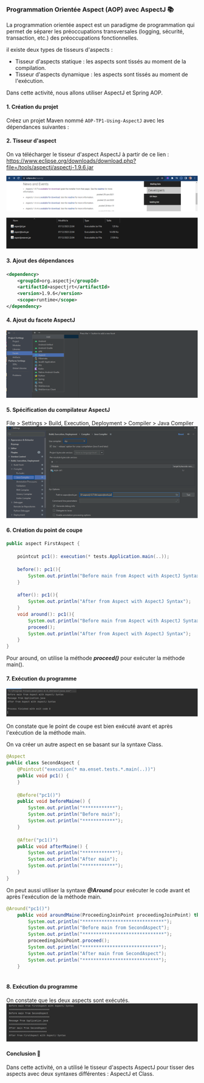 ### Programmation Orientée Aspect (AOP) avec AspectJ 📚

La programmation orientée aspect est un paradigme de programmation qui permet de séparer les préoccupations transversales (logging, sécurité, transaction, etc.) des préoccupations fonctionnelles.

il existe deux types de tisseurs d'aspects :
- Tisseur d'aspects statique : les aspects sont tissés au moment de la compilation.
- Tisseur d'aspects dynamique : les aspects sont tissés au moment de l'exécution.

Dans cette activité, nous allons utiliser AspectJ et Spring AOP.


#### 1. Création du projet

Créez un projet Maven nommé `AOP-TP1-Using-AspectJ` avec les dépendances suivantes :


#### 2. Tisseur d'aspect

On va télécharger le tisseur d'aspect AspectJ à partir de ce lien : https://www.eclipse.org/downloads/download.php?file=/tools/aspectj/aspectj-1.9.6.jar

![img.png](src/main/java/ma/enset/captures/img.png)

![img_1.png](src/main/java/ma/enset/captures/img_1.png)

#### 3. Ajout des dépendances
```xml
<dependency>
    <groupId>org.aspectj</groupId>
    <artifactId>aspectjrt</artifactId>
    <version>1.9.6</version>
    <scope>runtime</scope>
</dependency>

```

#### 4. Ajout du facete AspectJ

![img_2.png](src/main/java/ma/enset/captures/img_2.png)

#### 5. Spécification du compilateur AspectJ
File > Settings > Build, Execution, Deployment > Compiler > Java Compiler
![img_4.png](src/main/java/ma/enset/captures/img_4.png)

#### 6. Création du point de coupe
```java
public aspect FirstAspect {
    
    pointcut pc1(): execution(* tests.Application.main(..));

    before(): pc1(){
        System.out.println("Before main from Aspect with AspectJ Syntax");
    }

    after(): pc1(){
        System.out.println("After from Aspect with AspectJ Syntax");
    }
    void around(): pc1(){
        System.out.println("Before main from Aspect with AspectJ Syntax");
        proceed();
        System.out.println("After from Aspect with AspectJ Syntax");
    }
}
```
Pour around, on utilise la méthode ***proceed()*** pour exécuter la méthode main().

#### 7. Exécution du programme
![img_5.png](src/main/java/ma/enset/captures/img_5.png)

On constate que le point de coupe est bien exécuté avant et après l'exécution de la méthode main.

On va créer un autre aspect en se basant sur la syntaxe Class.
```java
@Aspect
public class SecondAspect {
    @Pointcut("execution(* ma.enset.tests.*.main(..))")
    public void pc1() {
    }

    @Before("pc1()")
    public void beforeMaine() {
        System.out.println("************");
        System.out.println("Before main");
        System.out.println("************");
    }

    @After("pc1()")
    public void afterMaine() {
        System.out.println("************");
        System.out.println("After main");
        System.out.println("************");
    }
}

```

On peut aussi utiliser la syntaxe ***@Around*** pour exécuter le code avant et après l'exécution de la méthode main.
```java
@Around("pc1()")
    public void aroundMaine(ProceedingJoinPoint proceedingJoinPoint) throws Throwable {
        System.out.println("******************************");
        System.out.println("Before main from SecondAspect");
        System.out.println("******************************");
        proceedingJoinPoint.proceed();
        System.out.println("****************************");
        System.out.println("After main from SecondAspect");
        System.out.println("****************************");
    }
    
```

#### 8. Exécution du programme
On constate que les deux aspects sont exécutés.
![img_6.png](src/main/java/ma/enset/captures/img_6.png)

#### Conclusion 🌟 

Dans cette activité, on a utilisé le tisseur d'aspects AspectJ pour tisser des aspects avec deux syntaxes différentes : AspectJ et Class.








